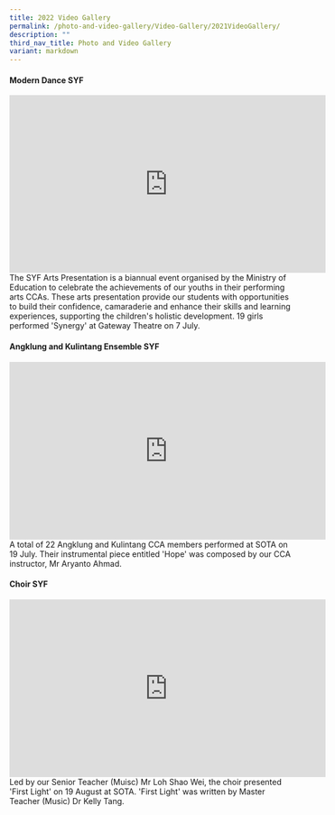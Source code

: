 ```yaml
---
title: 2022 Video Gallery
permalink: /photo-and-video-gallery/Video-Gallery/2021VideoGallery/
description: ""
third_nav_title: Photo and Video Gallery
variant: markdown
---
```

#### Modern Dance SYF

<iframe width="560" height="315" src="https://www.youtube.com/embed/fxNuKG_RYj0" title="YouTube video player" frameborder="0" allow="accelerometer; autoplay; clipboard-write; encrypted-media; gyroscope; picture-in-picture" allowfullscreen=""></iframe>
The SYF Arts Presentation is a biannual event organised by the Ministry of Education to celebrate the achievements of our youths in their performing arts CCAs. These arts presentation provide our students with opportunities to build their confidence, camaraderie and enhance their skills and learning experiences, supporting the children's holistic development. 19 girls performed 'Synergy' at Gateway Theatre on 7 July.

#### Angklung and Kulintang Ensemble SYF
<iframe width="560" height="315" src="https://www.youtube.com/embed/vCNdVxVVmAo" title="YouTube video player" frameborder="0" allow="accelerometer; autoplay; clipboard-write; encrypted-media; gyroscope; picture-in-picture" allowfullscreen=""></iframe>
A total of 22 Angklung and Kulintang CCA members performed at SOTA on 19 July. Their instrumental piece entitled 'Hope' was composed by our CCA instructor, Mr Aryanto Ahmad.

#### Choir SYF
<iframe width="560" height="315" src="https://www.youtube.com/embed/SazIldYGSts" title="YouTube video player" frameborder="0" allow="accelerometer; autoplay; clipboard-write; encrypted-media; gyroscope; picture-in-picture" allowfullscreen=""></iframe>
Led by our Senior Teacher (Muisc) Mr Loh Shao Wei, the choir presented 'First Light' on 19 August at SOTA. 'First Light' was written by Master Teacher (Music) Dr Kelly Tang.